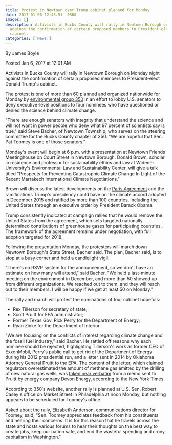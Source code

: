 ```yaml
---
title: Protest in Newtown over Trump cabinet planned for Monday
date: 2017-01-06 12:45:51 -0500
images: []
description: Activists in Bucks County will rally in Newtown Borough on Monday night
  against the confirmation of certain proposed members to President-elect Donald Trump's
  cabinet.
categories: ['News']
---
```

By James Boyle

Posted Jan 6, 2017 at 12:01 AM

Activists in Bucks County will rally in Newtown Borough on Monday night against the confirmation of certain proposed members to President-elect Donald Trump's cabinet.

The protest is one of more than 60 planned and organized nationwide for Monday by  [environmental group 350](https://350.org/) in an effort to lobby U.S. senators to deny executive-level positions to four nominees who have questioned or denied the science behind climate change.

"There are enough senators with integrity that understand the science and will not want in power people who deny what 97 percent of scientists say is true," said Steve Bacher, of Newtown Township, who serves on the steering committee for the Bucks County chapter of 350. "We are hopeful that Sen. Pat Toomey is one of those senators."

Monday's event will begin at 6 p.m. with a presentation at Newtown Friends Meetinghouse on Court Street in Newtown Borough. Donald Brown, scholar in residence and professor for sustainability ethics and law at Widener University's Environmental Law and Sustainability Center, will give a talk titled "Prospects for Preventing Catastrophic Climate Change In Light of the Recent Marrakech International Climate Negotiations."

Brown will discuss the latest developments on the  [Paris Agreement](http://www.c2es.org/international/negotiations/cop22-marrakech/summary) and the ramifications Trump's presidency could have on the climate accord adopted in December 2015 and ratified by more than 100 countries, including the United States through an executive order by President Barack Obama.

Trump consistently indicated at campaign rallies that he would remove the United States from the agreement, which sets targeted nationally determined contributions of greenhouse gases for participating countries. The framework of the agreement remains under negotiation, with full adoption targeted for 2018.

Following the presentation Monday, the protesters will march down Newtown Borough's State Street, Bacher said. The plan, Bacher said, is to stop at a busy corner and hold a candlelight vigil.

"There's no RSVP system for the announcement, so we don't have an estimate on how many will attend," said Bacher. "We held a last-minute meeting on the environment in December, and more than 50 showed up from different organizations. We reached out to them, and they will reach out to their members. I will be happy if we get at least 50 on Monday."

The rally and march will protest the nominations of four cabinet hopefuls:

* Rex Tillerson for secretary of state;
* Scott Pruitt for EPA administrator;
* Former Texas Gov. Rick Perry for the Department of Energy;
* Ryan Zinke for the Department of Interior.

"We are focusing on the conflicts of interest regarding climate change and the fossil fuel industry," said Bacher. He rattled off reasons why each nominee should be rejected, highlighting Tillerson's work as former CEO of ExxonMobil, Perry's public call to get rid of the Department of Energy during his 2012 presidential run, and a letter sent in 2014 by Oklahoma Attorney General Pruitt to the EPA. The content of the letter, which claimed regulators overestimated the amount of methane gas emitted by the drilling of new natural gas wells, was  [taken near verbatim](https://www.nytimes.com/2014/12/07/us/politics/energy-firms-in-secretive-alliance-with-attorneys-general.html?_r=0) from a memo sent to Pruitt by energy company Devon Energy, according to the New York Times.

According to 350′s website, another rally is planned at U.S. Sen. Robert Casey's office on Market Street in Philadelphia at noon Monday, but nothing appears to be scheduled for Toomey's office.

Asked about the rally, Elizabeth Anderson, communications director for Toomey, said, "Sen. Toomey appreciates feedback from his constituents and hearing their concerns. It is for this reason that he travels across the state and hosts various forums to hear their thoughts on the best way to create jobs, keep our nation safe, and end the wasteful spending and crony capitalism in Washington."

